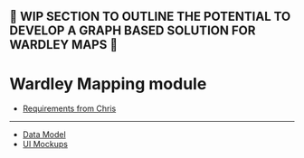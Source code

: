 ## :construction: WIP SECTION TO OUTLINE THE POTENTIAL TO DEVELOP A GRAPH BASED SOLUTION FOR WARDLEY MAPS :construction:

# Wardley Mapping module

- [Requirements from Chris](https://www.notion.so/The-new-tool-use-cases-a57986360b19470f8e9e8f3092f9d31f)

---

- [Data Model](MapsModel.md)
- [UI Mockups](UX/readme.md)